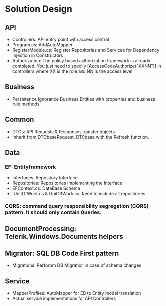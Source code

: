 # Solution Design
## API
* Controllers: API entry point with access control
* Program.cs: AddAutoMapper
* RegisterModule.cs: Register Repositories and Services for Dependency Injection in Constructors
* Authorization: The policy based authorization framework is already completed. You just need to specify [AccessCodeAuthorize("XXNN")] in controllers where XX is the role and NN is the access level.
## Business
* Persistence Ignorance Business Entities with properties and business rule methods
## Common
* DTOs: API Requests & Responses transfer objects
* Inherit from DTObaseRequest, DTObase with the Refresh function.
## Data
### EF: Entityframework
* Interfaces: Repository Interface
* Repositories: Repositories implementing the Interface
* EFContext.cs: DataBase Schema
* IUnitOfWork.cs & UnitOfWork.cs: Need to include all repositories
### CQRS: command query responsibility segregation (CQRS) pattern. It should only contain Queries.
## DocumentProcessing: Telerik.Windows.Documents helpers
## Migrator: SQL DB Code First pattern
* Migrations: Perforom DB Migration in case of schema changes
## Service
* MapperProfiles: AutoMapper for DB to Entity model translation
* Actual service implementations for API Controllers
